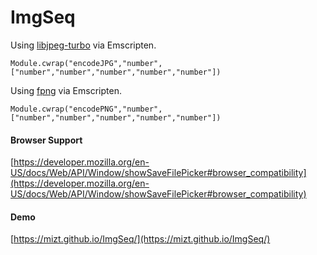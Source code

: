 # ImgSeq

Using [libjpeg-turbo](https://github.com/libjpeg-turbo/libjpeg-turbo) via Emscripten.

```
Module.cwrap("encodeJPG","number",["number","number","number","number","number"])
```

Using [fpng](https://github.com/richgel999/fpng) via Emscripten.

```
Module.cwrap("encodePNG","number",["number","number","number","number","number"])
```

#### Browser Support

[https://developer.mozilla.org/en-US/docs/Web/API/Window/showSaveFilePicker#browser_compatibility](https://developer.mozilla.org/en-US/docs/Web/API/Window/showSaveFilePicker#browser_compatibility)

#### Demo

[https://mizt.github.io/ImgSeq/](https://mizt.github.io/ImgSeq/)

